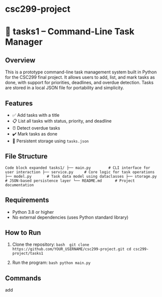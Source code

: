 # csc299-project

# 🧠 tasks1 – Command-Line Task Manager

## Overview
This is a prototype command-line task management system built in Python for the CSC299 final project. It allows users to add, list, and mark tasks as done, with support for priorities, deadlines, and overdue detection. Tasks are stored in a local JSON file for portability and simplicity.

## Features
- ✅ Add tasks with a title
- 📋 List all tasks with status, priority, and deadline
- ⏰ Detect overdue tasks
- ✔️ Mark tasks as done
- 💾 Persistent storage using `tasks.json`

## File Structure
``
Code block expanded
tasks1/
├── main.py        # CLI interface for user interaction
├── service.py     # Core logic for task operations
├── model.py       # Task data model using dataclasses
├── storage.py     # JSON-based persistence layer
└── README.md      # Project documentation
``

## Requirements
- Python 3.8 or higher
- No external dependencies (uses Python standard library)

## How to Run
1. Clone the repository:
   ``bash 
   git clone https://github.com/YOUR_USERNAME/csc299-project.git
   cd csc299-project/tasks1
   ``

2. Run the program:
   ``bash
   python main.py
   ``


## Commands

add <title> – Add a new task with the given title
list – List all tasks
done <id> – Mark a task as done using its ID
help – Show available commands
exit – Exit the program

## Example
``
> python main.py
Welcome to Task Manager (type 'help' for commands)
> add Finish CSC299 prototype
Added task: Finish CSC299 prototype (id=abc12345)
> list
[todo] abc12345 | Finish CSC299 prototype | Priority: medium | Deadline: None
> done abc12345
Marked abc12345 as done.
``

## Notes

Tasks are stored in tasks.json in the same directory.
Overdue tasks are flagged with ⚠️ when listed.
This is an early prototype; future versions may include tagging, searching, and integration with a PKMS.

   
